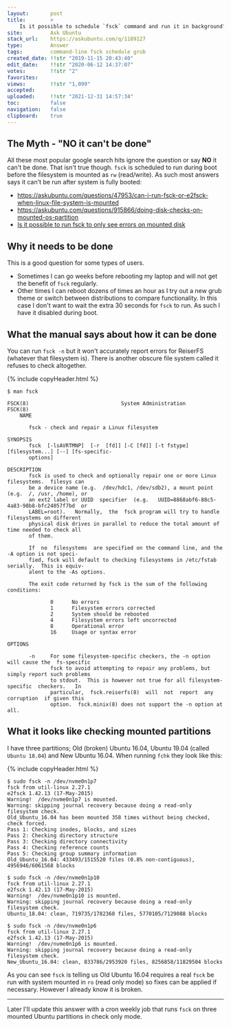 ```yaml
---
layout:       post
title:        >
    Is it possible to schedule `fsck` command and run it in background?
site:         Ask Ubuntu
stack_url:    https://askubuntu.com/q/1189127
type:         Answer
tags:         command-line fsck schedule grub
created_date: !!str "2019-11-15 20:43:40"
edit_date:    !!str "2020-06-12 14:37:07"
votes:        !!str "2"
favorites:    
views:        !!str "1,099"
accepted:     
uploaded:     !!str "2021-12-31 14:57:34"
toc:          false
navigation:   false
clipboard:    true
---
```


## The Myth - "NO it can't be done"

All these most popular google search hits ignore the question or say **NO** it can't be done. That isn't true though. `fsck` is scheduled to run during boot before the filesystem is mounted as `rw` (read/write). As such most answers says it can't be run after system is fully booted:

- https://askubuntu.com/questions/47953/can-i-run-fsck-or-e2fsck-when-linux-file-system-is-mounted
- https://askubuntu.com/questions/915866/doing-disk-checks-on-mounted-os-partition
- [Is it possible to run fsck to only see errors on mounted disk][1]

## Why it needs to be done

This is a good question for some types of users. 

- Sometimes I can go weeks before rebooting my laptop and will not get the benefit of `fsck` regularly.
- Other times I can reboot dozens of times an hour as I try out a new grub theme or switch between distributions to compare functionality. In this case I don't want to wait the extra 30 seconds for `fsck` to run. As such I have it disabled during boot.

## What the manual says about how it can be done

You can run `fsck -n` but it won't accurately report errors for ReiserFS (whatever that filesystem is). There is another obscure file system called it refuses to check altogether.

{% include copyHeader.html %}
``` 
$ man fsck

FSCK(8)                              System Administration                             FSCK(8)
    NAME

       fsck - check and repair a Linux filesystem

SYNOPSIS
       fsck  [-lsAVRTMNP]  [-r  [fd]] [-C [fd]] [-t fstype] [filesystem...] [--] [fs-specific-
       options]

DESCRIPTION
       fsck is used to check and optionally repair one or more Linux filesystems.  filesys can
       be a device name (e.g.  /dev/hdc1, /dev/sdb2), a mount point (e.g.  /, /usr, /home), or
       an ext2 label or UUID  specifier  (e.g.   UUID=8868abf6-88c5-4a83-98b8-bfc24057f7bd  or
       LABEL=root).   Normally,  the  fsck program will try to handle filesystems on different
       physical disk drives in parallel to reduce the total amount of time needed to check all
       of them.

       If  no  filesystems  are specified on the command line, and the -A option is not speci‐
       fied, fsck will default to checking filesystems in /etc/fstab serially.  This is equiv‐
       alent to the -As options.

       The exit code returned by fsck is the sum of the following conditions:

              0      No errors
              1      Filesystem errors corrected
              2      System should be rebooted
              4      Filesystem errors left uncorrected
              8      Operational error
              16     Usage or syntax error

OPTIONS

       -n     For some filesystem-specific checkers, the -n option will cause the  fs-specific
              fsck to avoid attempting to repair any problems, but simply report such problems
              to stdout.  This is however not true for all filesystem-specific  checkers.   In
              particular,  fsck.reiserfs(8)  will  not  report  any  corruption  if given this
              option.  fsck.minix(8) does not support the -n option at all.

```
## What it looks like checking mounted partitions

I have three partitions; Old (broken) Ubuntu 16.04, Ubuntu 19.04 (called `Ubuntu 18.04`) and New Ubuntu 16.04. When running `fchk` they look like this:

{% include copyHeader.html %}
``` 
$ sudo fsck -n /dev/nvme0n1p7
fsck from util-linux 2.27.1
e2fsck 1.42.13 (17-May-2015)
Warning!  /dev/nvme0n1p7 is mounted.
Warning: skipping journal recovery because doing a read-only filesystem check.
Old_Ubuntu_16.04 has been mounted 358 times without being checked, check forced.
Pass 1: Checking inodes, blocks, and sizes
Pass 2: Checking directory structure
Pass 3: Checking directory connectivity
Pass 4: Checking reference counts
Pass 5: Checking group summary information
Old_Ubuntu_16.04: 433493/1515520 files (0.8% non-contiguous), 4956946/6061568 blocks

$ sudo fsck -n /dev/nvme0n1p10
fsck from util-linux 2.27.1
e2fsck 1.42.13 (17-May-2015)
Warning!  /dev/nvme0n1p10 is mounted.
Warning: skipping journal recovery because doing a read-only filesystem check.
Ubuntu_18.04: clean, 719735/1782368 files, 5770105/7129088 blocks

$ sudo fsck -n /dev/nvme0n1p6
fsck from util-linux 2.27.1
e2fsck 1.42.13 (17-May-2015)
Warning!  /dev/nvme0n1p6 is mounted.
Warning: skipping journal recovery because doing a read-only filesystem check.
New_Ubuntu_16.04: clean, 833786/2953920 files, 8256858/11829504 blocks

```

As you can see `fsck` is telling us Old Ubuntu 16.04 requires a real `fsck` be run with system mounted in `ro` (read only mode) so fixes can be applied if necessary. However I already know it is broken.


----------


Later I'll update this answer with a cron weekly job that runs `fsck` on three mounted Ubuntu partitions in check only mode.

  [1]: https://unix.stackexchange.com/questions/439675/is-it-possible-to-run-fsck-to-only-see-errors-on-mounted-disk
